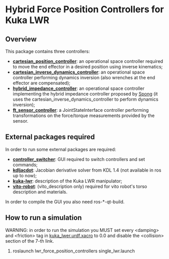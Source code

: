 # Hybrid Force Position Controllers for Kuka LWR

## Overview
This package contains three controllers:
- [__cartesian_position_controller__](src/cartesian_position_controller.cpp): an operational space controller required to
move the end effector in a desired position using inverse kinematics;
- [__cartesian_inverse_dynamics_controller__](src/cartesian_inverse_dynamics_controller.cpp): an operational space controller
performing dynamics inversion (also wrenches at the end effector are compensated);
- [__hybrid_impedance_controller__](src/hybrid_impedance_controller.cpp): an operational space controller implementing the
hybrid impedance controller proposed by [Spong](http://ieeexplore.ieee.org/document/20440/) (it uses the
cartesian_inverse_dynamics_controller to perform dynamics inversion);
- [__ft_sensor_controller__](src/ft_sensor_controller.cpp): a JointStateInterface controller performing transformations
on the force/torque measurements provided by the sensor.

## External packages required
In order to run some external packages are required:
- [__controller_switcher__](https://github.com/xEnVrE/controller_switcher): GUI required to switch controllers and set commands;
- [__kdljacdot__](https://github.com/xEnVrE/kdljacdot): Jacobian derivative solver from KDL 1.4 (not available in ros up to now);
- [__kuka-lwr__](https://github.com/CentroEPiaggio/kuka-lwr): description of the Kuka LWR manipulator;
- [__vito-robot__](https://github.com/CentroEPiaggio/vito-robot): (vito_description only) required for vito robot's torso description and materials.

In order to compile the GUI you also need ros-*-qt-build.

## How to run a simulation

WARNING: in order to run the simulation you MUST set every \<damping\> and \<friction\> tag in [kuka_lwer.urdf.xacro](https://github.com/CentroEPiaggio/kuka-lwr/blob/master/lwr_description/model/kuka_lwr.urdf.xacro)
to 0.0 and disable the \<collision\> section of the 7-th link.

1. roslaunch lwr_force_position_controllers single_lwr.launch
